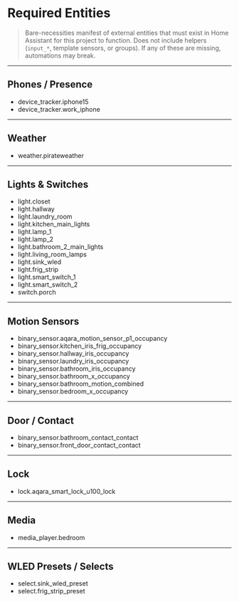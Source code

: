 # Required Entities

> Bare-necessities manifest of external entities that must exist in Home Assistant
> for this project to function. Does not include helpers (`input_*`, template
> sensors, or groups). If any of these are missing, automations may break.

---

## Phones / Presence
- device_tracker.iphone15
- device_tracker.work_iphone

---

## Weather
- weather.pirateweather

---

## Lights & Switches
- light.closet
- light.hallway
- light.laundry_room
- light.kitchen_main_lights
- light.lamp_1
- light.lamp_2
- light.bathroom_2_main_lights
- light.living_room_lamps
- light.sink_wled
- light.frig_strip
- light.smart_switch_1
- light.smart_switch_2
- switch.porch

---

## Motion Sensors
- binary_sensor.aqara_motion_sensor_p1_occupancy
- binary_sensor.kitchen_iris_frig_occupancy
- binary_sensor.hallway_iris_occupancy
- binary_sensor.laundry_iris_occupancy
- binary_sensor.bathroom_iris_occupancy
- binary_sensor.bathroom_x_occupancy
- binary_sensor.bathroom_motion_combined
- binary_sensor.bedroom_x_occupancy

---

## Door / Contact
- binary_sensor.bathroom_contact_contact
- binary_sensor.front_door_contact_contact

---

## Lock
- lock.aqara_smart_lock_u100_lock

---

## Media
- media_player.bedroom

---

## WLED Presets / Selects
- select.sink_wled_preset
- select.frig_strip_preset
